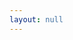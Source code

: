 ```yaml
---
layout: null
---
```

<!DOCTYPE html>
<html lang="en">
<head>
  <meta charset="UTF-8">
  <meta http-equiv="X-UA-Compatible" content="IE=edge">
  <meta name="viewport" content="width=device-width, initial-scale=1.0">
  <title>Redirecting...</title>
</head>
<body>
<script type="text/javascript">
  window.location.href = "{{ '/about' | relative_url }}";
</script>
</body>
</html>
